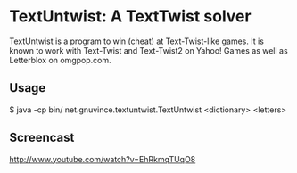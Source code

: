 TextUntwist: A TextTwist solver
===============================

TextUntwist is a program to win (cheat) at Text-Twist-like games.  It is
known to work with Text-Twist and Text-Twist2 on Yahoo! Games as well as
Letterblox on omgpop.com.


Usage
-----

$ java -cp bin/ net.gnuvince.textuntwist.TextUntwist \<dictionary\> \<letters\>


Screencast
----------

http://www.youtube.com/watch?v=EhRkmqTUqO8

